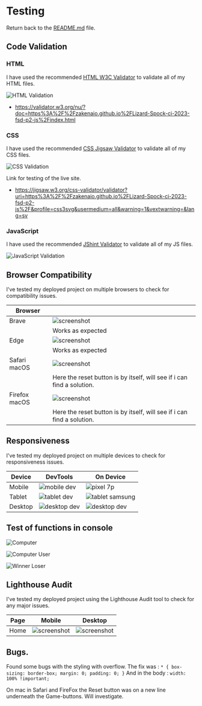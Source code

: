 # Testing

Return back to the [README.md](README.md) file.

## Code Validation

### HTML

I have used the recommended [HTML W3C Validator](https://validator.w3.org) to validate all of my HTML files.

![HTML Validation](documentation/test-w3html.png)

- https://validator.w3.org/nu/?doc=https%3A%2F%2Fzakenaio.github.io%2FLizard-Spock-ci-2023-fsd-p2-js%2Findex.html


### CSS

I have used the recommended [CSS Jigsaw Validator](https://jigsaw.w3.org/css-validator) to validate all of my CSS files.

![CSS Validation](documentation/test-w3css.png)


Link for testing of the live site.
- https://jigsaw.w3.org/css-validator/validator?uri=https%3A%2F%2Fzakenaio.github.io%2FLizard-Spock-ci-2023-fsd-p2-js%2F&profile=css3svg&usermedium=all&warning=1&vextwarning=&lang=sv  


### JavaScript

I have used the recommended [JShint Validator](https://jshint.com) to validate all of my JS files.

![JavaScript Validation](documentation/test-javascript.png)


## Browser Compatibility

I've tested my deployed project on multiple browsers to check for compatibility issues.

| Browser |  |
| --- | --- |
| Brave | ![screenshot](documentation/test-browser-brave.png) | 
| | Works as expected |
| Edge | ![screenshot](documentation/test-broswer-edge.png) | 
| | Works as expected |
| Safari macOS | ![screenshot](documentation/test-browser-safari.png) |
| | Here the reset button is by itself, will see if i can find a solution. |
| Firefox macOS | ![screenshot](documentation/test-browser-firefox.png) |
| | Here the reset button is by itself, will see if i can find a solution. |


## Responsiveness

I've tested my deployed project on multiple devices to check for responsiveness issues.

| Device | DevTools | On Device |
| --- | --- | --- |
| Mobile  | ![mobile dev](documentation/test-respons-mobile.jpg) | ![pixel 7p](documentation/test-respons-mobile-p7.png) |
| Tablet  | ![tablet dev](documentation/test-respons-tablet.jpg) | ![tablet samsung](documentation/test-respons-tablet-samsung.jpg) |
| Desktop | ![desktop dev](documentation/test-respons-desktop.png) | ![desktop dev](documentation/test-respons-desktop-full.png) |  


## Test of functions in console

![Computer](documentation/test-computer-choice.png)

![Computer User](documentation/test-user-computer-choice.png)

![Winner Loser](documentation/test-console1.png)

## Lighthouse Audit

I've tested my deployed project using the Lighthouse Audit tool to check for any major issues.

| Page | Mobile | Desktop |
| --- | --- | --- |
| Home | ![screenshot](documentation/test-lighthouse-mobile.png) | ![screenshot](documentation/test-lighthouse-dektop.png) |


## Bugs.

Found some bugs with the styling with overflow. 
The fix was :
`
    * {
        box-sizing: border-box;
        margin: 0;
        padding: 0;
    }
`
And in the body :
`
     width: 100% !important;
`

On mac in Safari and FireFox the Reset button was on a new line underneath the 
Game-buttons. Will investigate. 